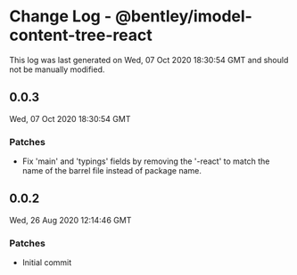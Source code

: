 # Change Log - @bentley/imodel-content-tree-react

This log was last generated on Wed, 07 Oct 2020 18:30:54 GMT and should not be manually modified.

## 0.0.3
Wed, 07 Oct 2020 18:30:54 GMT

### Patches

- Fix 'main' and 'typings' fields by removing the '-react' to match the name of the barrel file instead of package name.

## 0.0.2
Wed, 26 Aug 2020 12:14:46 GMT

### Patches

- Initial commit

